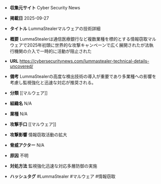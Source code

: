- **収集元サイト**
Cyber Security News

- **掲載日**
2025-09-27

- **タイトル**
LummaStealerマルウェアの技術詳細

- **概要**
LummaStealerは通信医療銀行など複数業種を標的とする情報窃取マルウェアで2025年初頭に世界的な攻撃キャンペーンで広く展開されたが法執行機関の介入で一時的に活動が阻止された

- **URL**
https://cybersecuritynews.com/lummastealer-technical-details-uncovered/

- **備考**
LummaStealerの高度な検出技術の導入が重要であり多業種への影響を考慮し監視強化と迅速な対応が推奨される。

- **分類**
[[マルウェア]]

- **組織名**
N/A

- **業種**
N/A

- **攻撃手口**
[[マルウェア]]

- **攻撃影響**
情報窃取活動の拡大

- **脅威アクター**
N/A

- **原因**
不明

- **対処方法**
監視強化迅速な対応多層防御の実施

- **ハッシュタグ**
#LummaStealer #マルウェア #情報窃取
